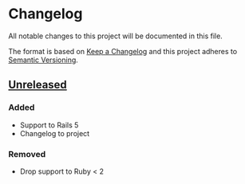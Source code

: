 # Changelog
All notable changes to this project will be documented in this file.

The format is based on [Keep a Changelog](http://keepachangelog.com/en/1.0.0/)
and this project adheres to [Semantic Versioning](http://semver.org/spec/v2.0.0.html).

## [Unreleased]

### Added
- Support to Rails 5
- Changelog to project

### Removed
- Drop support to Ruby < 2

[Unreleased]: https://github.com/fernandomm/to_csv_rails/compare/v0.2...HEAD
[0.2]: https://github.com/fernandomm/to_csv_rails/compare/v0.1...v0.2
